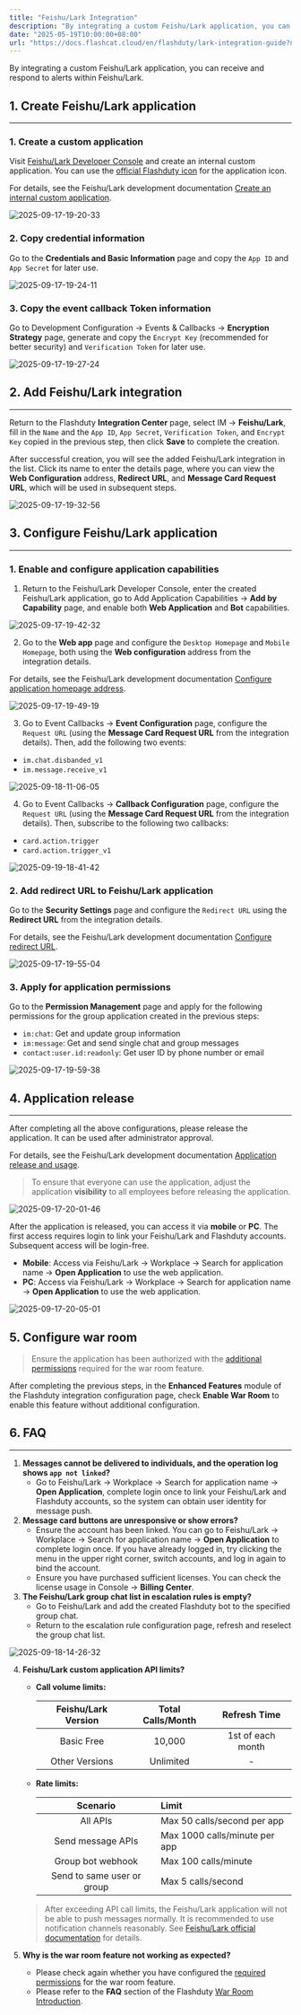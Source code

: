 ```yaml
---
title: "Feishu/Lark Integration"
description: "By integrating a custom Feishu/Lark application, you can receive and respond to alerts within Feishu/Lark."
date: "2025-05-19T10:00:00+08:00"
url: "https://docs.flashcat.cloud/en/flashduty/lark-integration-guide?nav=01JCQ7A4N4WRWNXW8EWEHXCMF5"
---
```

By integrating a custom Feishu/Lark application, you can receive and respond to alerts within Feishu/Lark.

## 1. Create Feishu/Lark application
---

### 1. Create a custom application

Visit [Feishu/Lark Developer Console](https://open.feishu.cn/app) and create an internal custom application. You can use the [official Flashduty icon](https://download.flashcat.cloud/flashcat_logo_circular.png) for the application icon.

For details, see the Feishu/Lark development documentation [Create an internal custom application](https://open.feishu.cn/document/uYjL24iN/uMTMuMTMuMTM/development-guide/step1#132c1aac).

![2025-09-17-19-20-33](https://docs-cdn.flashcat.cloud/images/png/9af11beec76ef03b935e5ba71ac2f5f5.png)
### 2. Copy credential information

Go to the **Credentials and Basic Information** page and copy the `App ID` and `App Secret` for later use.


![2025-09-17-19-24-11](https://docs-cdn.flashcat.cloud/images/png/9b72a772eaa94a7115e8568e9ae7b496.png)

### 3. Copy the event callback Token information

Go to Development Configuration → Events & Callbacks → **Encryption Strategy** page, generate and copy the `Encrypt Key` (recommended for better security) and `Verification Token` for later use.

![2025-09-17-19-27-24](https://docs-cdn.flashcat.cloud/images/png/48d8ef62cef639cb433078c878c3a4a0.png)

## 2. Add Feishu/Lark integration
---

Return to the Flashduty **Integration Center** page, select IM → **Feishu/Lark**, fill in the `Name` and the `App ID`, `App Secret`, `Verification Token`, and `Encrypt Key` copied in the previous step, then click **Save** to complete the creation.

After successful creation, you will see the added Feishu/Lark integration in the list. Click its name to enter the details page, where you can view the **Web Configuration** address, **Redirect URL**, and **Message Card Request URL**, which will be used in subsequent steps.

![2025-09-17-19-32-56](https://docs-cdn.flashcat.cloud/images/png/b4bfa3d7fdf1af9b8006be168d454700.png)

## 3. Configure Feishu/Lark application
---

### 1. Enable and configure application capabilities

1. Return to the Feishu/Lark Developer Console, enter the created Feishu/Lark application, go to Add Application Capabilities → **Add by Capability** page, and enable both **Web Application** and **Bot** capabilities.

![2025-09-17-19-42-32](https://docs-cdn.flashcat.cloud/images/png/b12ddbeed2b8d7f508eccc1078c2c12c.png)

2. Go to the **Web app** page and configure the `Desktop Homepage` and `Mobile Homepage`, both using the **Web configuration** address from the integration details.

For details, see the Feishu/Lark development documentation [Configure application homepage address](https://open.feishu.cn/document/uYjL24iN/uMTMuMTMuMTM/development-guide/step1#8366b844).

![2025-09-17-19-49-19](https://docs-cdn.flashcat.cloud/images/png/393e7629de652d1793b69af7d4f3831c.png)

3. Go to Event Callbacks → **Event Configuration** page, configure the `Request URL` (using the **Message Card Request URL** from the integration details). Then, add the following two events:

- `im.chat.disbanded_v1`
- `im.message.receive_v1`

![2025-09-18-11-06-05](https://docs-cdn.flashcat.cloud/images/png/71910d8af8d60b5f30baf009081646df.png)

4. Go to Event Callbacks → **Callback Configuration** page, configure the `Request URL` (using the **Message Card Request URL** from the integration details). Then, subscribe to the following two callbacks:

- `card.action.trigger`
- `card.action.trigger_v1`

![2025-09-19-18-41-42](https://docs-cdn.flashcat.cloud/images/png/5ebe9faff7f78a6764da92a342eab7c0.png)

### 2. Add redirect URL to Feishu/Lark application

Go to the **Security Settings** page and configure the `Redirect URL` using the **Redirect URL** from the integration details.

For details, see the Feishu/Lark development documentation [Configure redirect URL](https://open.feishu.cn/document/uYjL24iN/uYjN3QjL2YzN04iN2cDN?lang=zh-CN#c863e533).

![2025-09-17-19-55-04](https://docs-cdn.flashcat.cloud/images/png/6f97810d9542514c40c276588179e04f.png)

### 3. Apply for application permissions

Go to the **Permission Management** page and apply for the following permissions for the group application created in the previous steps:

- `im:chat`: Get and update group information
- `im:message`: Get and send single chat and group messages
- `contact:user.id:readonly`: Get user ID by phone number or email <span id="war-room-scope"></span>

![2025-09-17-19-59-38](https://docs-cdn.flashcat.cloud/images/png/61cb9fbc295e94b4d9acd7e44ac75e13.png)

## 4. Application release
---

After completing all the above configurations, please release the application. It can be used after administrator approval.

For details, see the Feishu/Lark development documentation [Application release and usage](https://open.feishu.cn/document/uYjL24iN/uMTMuMTMuMTM/development-guide/step-4).

> To ensure that everyone can use the application, adjust the application **visibility** to all employees before releasing the application.

![2025-09-17-20-01-46](https://docs-cdn.flashcat.cloud/images/png/af3d458ed4c1a3e3346c91dc6a8fa667.png)


After the application is released, you can access it via **mobile** or **PC**. The first access requires login to link your Feishu/Lark and Flashduty accounts. Subsequent access will be login-free.

- **Mobile**: Access via Feishu/Lark → Workplace → Search for application name → **Open Application** to use the web application.
- **PC**: Access via Feishu/Lark → Workplace → Search for application name → **Open Application** to use the web application.

![2025-09-17-20-05-01](https://docs-cdn.flashcat.cloud/images/png/1da64327149790ceb45ff3b66476be7f.png)

## 5. Configure war room

> Ensure the application has been authorized with the [additional permissions](#war-room-scope) required for the war room feature.

After completing the previous steps, in the **Enhanced Features** module of the Flashduty integration configuration page, check **Enable War Room** to enable this feature without additional configuration.

## 6. FAQ
---

1. **Messages cannot be delivered to individuals, and the operation log shows `app not linked`?**
   - Go to Feishu/Lark → Workplace → Search for application name → **Open Application**, complete login once to link your Feishu/Lark and Flashduty accounts, so the system can obtain user identity for message push.
2. **Message card buttons are unresponsive or show errors?**
   - Ensure the account has been linked. You can go to Feishu/Lark → Workplace → Search for application name → **Open Application** to complete login once. If you have already logged in, try clicking the menu in the upper right corner, switch accounts, and log in again to bind the account.
   - Ensure you have purchased sufficient licenses. You can check the license usage in Console → **Billing Center**.
3. **The Feishu/Lark group chat list in escalation rules is empty?**
   - Go to Feishu/Lark and add the created Flashduty bot to the specified group chat.
   - Return to the escalation rule configuration page, refresh and reselect the group chat list.

![2025-09-18-14-26-32](https://docs-cdn.flashcat.cloud/images/png/a5878acb02929c9f660c549577de5c17.png)

4. **Feishu/Lark custom application API limits?**
   - **Call volume limits:**

     | **Feishu/Lark Version** | **Total Calls/Month** | **Refresh Time** |
     | :---: | :---: | :---: |
     | Basic Free | 10,000 | 1st of each month |
     | Other Versions | Unlimited | - |

   - **Rate limits:**

     | **Scenario** | **Limit** |
     | :---: | :--- |
     | All APIs | Max 50 calls/second per app |
     | Send message APIs | Max 1000 calls/minute per app |
     | Group bot webhook | Max 100 calls/minute |
     | Send to same user or group | Max 5 calls/second |
   
   > After exceeding API call limits, the Feishu/Lark application will not be able to push messages normally. It is recommended to use notification channels reasonably. See [Feishu/Lark official documentation](https://open.feishu.cn/document/uAjLw4CM/ugTN1YjL4UTN24CO1UjN/platform-updates-/custom-app-api-call-limit) for details.
5. **Why is the war room feature not working as expected?**
   - Please check again whether you have configured the [required permissions](#war-room-scope) for the war room feature.
   - Please refer to the **FAQ** section of the Flashduty [War Room Introduction](https://docs.flashcat.cloud/en/flashduty/war-room?nav=01JCQ7A4N4WRWNXW8EWEHXCMF5).